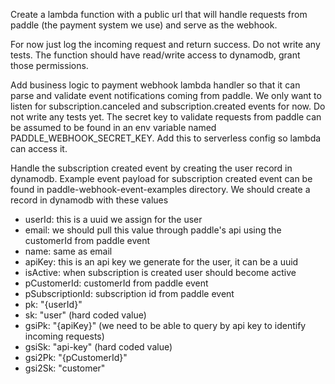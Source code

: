 Create a lambda function with a public url that will handle requests from paddle (the payment system we use) and serve as the webhook.

For now just log the incoming request and return success.
Do not write any tests.
The function should have read/write access to dynamodb, grant those permissions.

Add business logic to payment webhook lambda handler so that it can parse and validate event notifications coming from paddle. We only want to listen for subscription.canceled and subscription.created events for now.
Do not write any tests yet. The secret key to validate requests from paddle can be assumed to be found in an env variable named PADDLE_WEBHOOK_SECRET_KEY. Add this to serverless config so lambda can access it.

Handle the subscription created event by creating the user record in dynamodb.
Example event payload for subscription created event can be found in paddle-webhook-event-examples directory.
We should create a record in dynamodb with these values

- userId: this is a uuid we assign for the user
- email: we should pull this value through paddle's api using the customerId from paddle event
- name: same as email
- apiKey: this is an api key we generate for the user, it can be a uuid
- isActive: when subscription is created user should become active
- pCustomerId: customerId from paddle event
- pSubscriptionId: subscription id from paddle event
- pk: "{userId}"
- sk: "user" (hard coded value)
- gsiPk: "{apiKey}" (we need to be able to query by api key to identify incoming requests)
- gsiSk: "api-key" (hard coded value)
- gsi2Pk: "{pCustomerId}"
- gsi2Sk: "customer"
